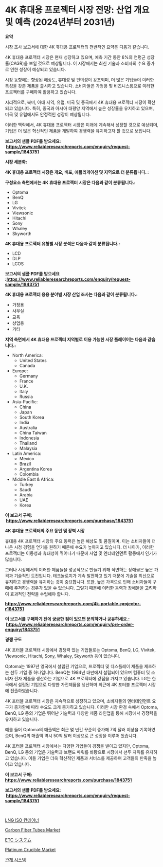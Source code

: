 <p><h1>4K 휴대용 프로젝터 시장 전망: 산업 개요 및 예측 (2024년부터 2031년)</h1></p><p><strong>요약</strong></p>
<p><p>시장 조사 보고서에 대한 4K 휴대용 프로젝터의 전반적인 요약은 다음과 같습니다.</p><p>4K 휴대용 프로젝터 시장은 현재 성장하고 있으며, 예측 기간 동안 8%의 연평균 성장률(CAGR)을 보일 것으로 예상됩니다. 이 시장에서는 최신 기술과 소비자의 수요 증가로 인한 성장이 예상되고 있습니다.</p><p>시장 동향에는 향상된 해상도, 휴대성 및 편의성이 강조되며, 더 많은 기업들이 이러한 특성을 갖춘 제품을 출시하고 있습니다. 소비자들은 가정용 및 비즈니스용으로 이러한 프로젝터를 구매하여 활용하고 있습니다.</p><p>지리적으로, 북미, 아태 지역, 유럽, 미국 및 중국에서 4K 휴대용 프로젝터 시장이 확산되고 있습니다. 특히, 중국과 아시아 태평양 지역에서 높은 성장률을 유지하고 있으며, 미국 및 유럽에서도 안정적인 성장이 예상됩니다.</p><p>이러한 맥락에서, 4K 휴대용 프로젝터 시장은 미래에 계속해서 성장할 것으로 예상되며, 기업은 더 많은 혁신적인 제품을 개발하여 경쟁력을 유지하고자 할 것으로 보입니다.</p></p>
<p><strong>보고서의 샘플 PDF를 받으세요: &nbsp;<a href="https://www.reliableresearchreports.com/enquiry/request-sample/1843751">https://www.reliableresearchreports.com/enquiry/request-sample/1843751</a></strong></p>
<p><strong>시장 세분화:</strong></p>
<p><strong> 4K 휴대용 프로젝터 시장은 개요, 배포, 애플리케이션 및 지역으로 더 분류됩니다. :</strong></p>
<p><strong>구성요소 측면에서는 4K 휴대용 프로젝터 시장은 다음과 같이 분류됩니다.:</strong></p>
<p><ul><li>Optoma</li><li>BenQ</li><li>LG</li><li>Vivitek</li><li>Viewsonic</li><li>Hitachi</li><li>Sony</li><li>Whaley</li><li>Skyworth</li></ul></p>
<p><strong> 4K 휴대용 프로젝터 유형별 시장 분석은 다음과 같이 분류됩니다.:</strong></p>
<p><ul><li>LCD</li><li>DLP</li><li>LCOS</li></ul></p>
<p><strong>보고서의 샘플 PDF를 받으세요 :<a href="https://www.reliableresearchreports.com/enquiry/request-sample/1843751">https://www.reliableresearchreports.com/enquiry/request-sample/1843751</a></strong></p>
<p><strong> 4K 휴대용 프로젝터 응용 분야별 시장 산업 조사는 다음과 같이 분류됩니다.:</strong></p>
<p><ul><li>가정용</li><li>사무실</li><li>교육</li><li>상업용</li><li>기타</li></ul></p>
<p><strong>지역 측면에서 4K 휴대용 프로젝터 지역별로 이용 가능한 시장 플레이어는 다음과 같습니다.:</strong></p>
<p><ul>
    <li>
        North America:
        <ul>
            <li>United States</li>
            <li>Canada</li>
        </ul>
    </li>
    <li>
        Europe:
        <ul>
            <li>Germany</li>
            <li>France</li>
            <li>U.K.</li>
            <li>Italy</li>
            <li>Russia</li>
        </ul>
    </li>
    <li>
        Asia-Pacific:
        <ul>
            <li>China</li>
            <li>Japan</li>
            <li>South Korea</li>
            <li>India</li>
            <li>Australia</li>
            <li>China Taiwan</li>
            <li>Indonesia</li>
            <li>Thailand</li>
            <li>Malaysia</li>
        </ul>
    </li>
    <li>
        Latin America:
        <ul>
            <li>Mexico</li>
            <li>Brazil</li>
            <li>Argentina Korea</li>
            <li>Colombia</li>
        </ul>
    </li>
    <li>
        Middle East & Africa:
        <ul>
            <li>Turkey</li>
            <li>Saudi</li>
            <li>Arabia</li>
            <li>UAE</li>
            <li>Korea</li>
        </ul>
    </li>
    </ul></p>
<p><strong>이 보고서 구매: &nbsp;<a href="https://www.reliableresearchreports.com/purchase/1843751">https://www.reliableresearchreports.com/purchase/1843751</a></strong></p>
<p><strong>4K 휴대용 프로젝터의 주요 동인 및 장벽 시장</strong></p>
<p><p>휴대용 4K 프로젝터 시장의 주요 동력은 높은 해상도 및 품질이며, 이는 소비자들이 더 나은 시청 경험을 얻기를 원하기 때문에 수요가 높아지고 있습니다. 더 나아가, 이러한 프로젝터는 이동성과 휴대성이 뛰어나기 때문에 사업 및 엔터테인먼트 활동에서 인기가 많습니다. </p><p>그러나 시장에서의 이러한 제품들을 성공적으로 만들기 위해 직면하는 장애물은 높은 가격과 기술적인 도전입니다. 테크놀로지가 계속 발전하고 있기 때문에 기술을 최신으로 유지하고 경쟁력을 유지하는 것이 중요합니다. 또한, 높은 가격으로 인해 소비자들이 구매에 주저하는 경우가 있을 수 있습니다. 그렇기 때문에 이러한 동력과 장애물을 고려하여 효과적인 전략을 수립해야 합니다.</p></p>
<p><strong><a href="https://www.reliableresearchreports.com/4k-portable-projector-r1843751">https://www.reliableresearchreports.com/4k-portable-projector-r1843751</a></strong></p>
<p><strong>이 보고서를 구매하기 전에 궁금한 점이 있으면 문의하거나 공유하세요.: &nbsp;<a href="https://www.reliableresearchreports.com/enquiry/pre-order-enquiry/1843751">https://www.reliableresearchreports.com/enquiry/pre-order-enquiry/1843751</a></strong></p>
<p><strong>경쟁 구도</strong></p>
<p><p>4K 포터블 프로젝터 시장에서 경쟁력 있는 기업들로는 Optoma, BenQ, LG, Vivitek, Viewsonic, Hitachi, Sony, Whaley, Skyworth 등이 있습니다. </p><p>Optoma는 1997년 영국에서 설립된 기업으로, 프로젝터 및 디스플레이 제품을 제조하는 선두 기업 중 하나입니다. BenQ는 1984년 대만에서 설립되어 있으며 컴퓨터 및 소비자 전자 제품을 생산하는 기업으로 4K 프로젝터에 강점을 가지고 있습니다. LG는 한국에서 설립된 기업으로 다양한 가전제품을 생산하며 최근에 4K 포터블 프로젝터 시장에 진출하였습니다.</p><p>4K 포터블 프로젝터 시장은 지속적으로 성장하고 있으며, 소비자들의 엔터테인먼트 요구가 증가함에 따라 수요도 크게 증가하고 있습니다. 이러한 시장 환경 속에서 Optoma, BenQ, LG 등의 기업은 뛰어난 기술력과 다양한 제품 라인업을 통해 시장에서 경쟁력을 유지하고 있습니다.</p><p>예를 들어 Optoma의 매출액은 최근 몇 년간 꾸준히 증가해 7억 달러 이상을 기록하였으며, BenQ의 매출액 역시 50억 달러 이상으로 큰 성장을 이루어 왔습니다.</p><p>4K 포터블 프로젝터 시장에서는 다양한 기업들이 경쟁을 벌이고 있지만, Optoma, BenQ, LG 등의 기업은 기술력과 브랜드 파워를 바탕으로 시장에서 선두 지위를 유지하고 있습니다. 이들 기업은 더욱 혁신적인 제품과 서비스를 제공하여 고객들의 만족을 높이고 있습니다.</p></p>
<p><strong>이 보고서 구매: &nbsp; <a href="https://www.reliableresearchreports.com/purchase/1843751">https://www.reliableresearchreports.com/purchase/1843751</a></strong></p>
<p><strong>보고서의 샘플 PDF를 받으세요: &nbsp;<a href="https://www.reliableresearchreports.com/enquiry/request-sample/1843751">https://www.reliableresearchreports.com/enquiry/request-sample/1843751</a></strong><strong></strong></p>
<p>&nbsp;</p>
<p><p><a href="https://medium.com/@jerrodhilll/lng-iso-container-%EC%8B%9C%EC%9E%A5-%EB%B6%84%EC%84%9D-%EB%B0%8F-2024%EB%85%84%EB%B6%80%ED%84%B0-2031%EB%85%84%EA%B9%8C%EC%A7%80%EC%9D%98-%ED%81%AC%EA%B8%B0-%EC%98%88%EC%B8%A1-5fca84dd9b78">LNG ISO 컨테이너</a></p><p><a href="https://issuu.com/reportprime-2/docs/carbon-fiber-tubes-market-size-2030.pptx">Carbon Fiber Tubes Market</a></p><p><a href="https://github.com/LeanneBruen2023/Market-Research-Report-List-1/blob/main/930227224041.md">ETC システム</a></p><p><a href="https://github.com/bmorecock/Market-Research-Report-List-2/blob/main/platinum-crucible-market.md">Platinum Crucible Market</a></p><p><a href="https://medium.com/@francescaove76856/%EB%86%8D%EC%97%85%EC%9A%A9-%EA%B4%80%EA%B0%9C-%EC%8B%9C%EC%8A%A4%ED%85%9C-%EC%8B%9C%EC%9E%A5-%EC%8B%9C%EC%9E%A5-cagr-%EC%8B%9C%EC%9E%A5-%EB%8F%99%ED%96%A5-%EB%B0%8F-%EC%84%B1%EC%9E%A5-%EC%A0%84%EB%9E%B5%EC%97%90-%EB%8C%80%ED%95%9C-%ED%86%B5%EC%B0%B0%EB%A0%A5-ddc137420ec6">관개 시스템</a></p></p>